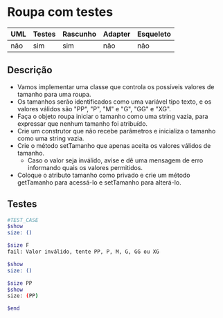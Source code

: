 # Roupa com testes

UML | Testes | Rascunho | Adapter | Esqueleto
--- | ------ | -------- | ------- | ---------
não | sim    | sim      | não     | não

## Descrição

- Vamos implementar uma classe que controla os possíveis valores de tamanho para uma roupa.
- Os tamanhos serão identificados como uma variável tipo texto, e os valores válidos são "PP", "P", "M" e "G", "GG" e "XG".
- Faça o objeto roupa iniciar o tamanho como uma string vazia, para expressar que nenhum tamanho foi atribuído.
- Crie um construtor que não recebe parâmetros e inicializa o tamanho como uma string vazia.
- Crie o método setTamanho que apenas aceita os valores válidos de tamanho.
  - Caso o valor seja inválido, avise e dê uma mensagem de erro informando quais os valores permitidos.
- Coloque o atributo tamanho como privado e crie um método getTamanho para acessá-lo e setTamanho para alterá-lo.

## Testes

```bash
#TEST_CASE
$show
size: ()

$size F
fail: Valor inválido, tente PP, P, M, G, GG ou XG

$show
size: ()

$size PP
$show
size: (PP)

$end

```
